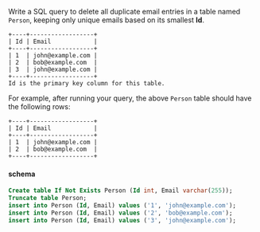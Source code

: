Write a SQL query to delete all duplicate email entries in a table named `Person`, keeping only unique emails based on its smallest **Id**.

```
+----+------------------+
| Id | Email            |
+----+------------------+
| 1  | john@example.com |
| 2  | bob@example.com  |
| 3  | john@example.com |
+----+------------------+
Id is the primary key column for this table.
```

For example, after running your query, the above `Person` table should have the following rows:
```
+----+------------------+
| Id | Email            |
+----+------------------+
| 1  | john@example.com |
| 2  | bob@example.com  |
+----+------------------+
```

#### schema
```SQL
Create table If Not Exists Person (Id int, Email varchar(255));
Truncate table Person;
insert into Person (Id, Email) values ('1', 'john@example.com');
insert into Person (Id, Email) values ('2', 'bob@example.com');
insert into Person (Id, Email) values ('3', 'john@example.com');
```